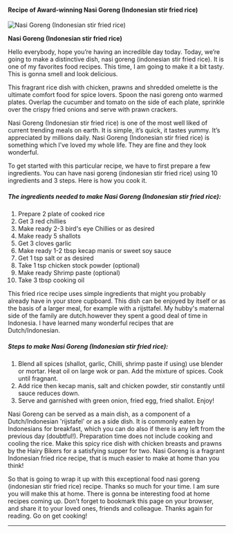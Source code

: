             

#### Recipe of Award-winning Nasi Goreng (Indonesian stir fried rice)

![Nasi Goreng (Indonesian stir fried rice)](https://img-global.cpcdn.com/recipes/8ee882cc940d4413/751x532cq70/nasi-goreng-indonesian-stir-fried-rice-recipe-main-photo.jpg)

**Nasi Goreng (Indonesian stir fried rice)**

Hello everybody, hope you’re having an incredible day today. Today, we’re going to make a distinctive dish, nasi goreng (indonesian stir fried rice). It is one of my favorites food recipes. This time, I am going to make it a bit tasty. This is gonna smell and look delicious.

This fragrant rice dish with chicken, prawns and shredded omelette is the ultimate comfort food for spice lovers. Spoon the nasi goreng onto warmed plates. Overlap the cucumber and tomato on the side of each plate, sprinkle over the crispy fried onions and serve with prawn crackers.

Nasi Goreng (Indonesian stir fried rice) is one of the most well liked of current trending meals on earth. It is simple, it’s quick, it tastes yummy. It’s appreciated by millions daily. Nasi Goreng (Indonesian stir fried rice) is something which I’ve loved my whole life. They are fine and they look wonderful.

To get started with this particular recipe, we have to first prepare a few ingredients. You can have nasi goreng (indonesian stir fried rice) using 10 ingredients and 3 steps. Here is how you cook it.

##### The ingredients needed to make Nasi Goreng (Indonesian stir fried rice):

1.  Prepare 2 plate of cooked rice
2.  Get 3 red chillies
3.  Make ready 2-3 bird's eye Chillies or as desired
4.  Make ready 5 shallots
5.  Get 3 cloves garlic
6.  Make ready 1-2 tbsp kecap manis or sweet soy sauce
7.  Get 1 tsp salt or as desired
8.  Take 1 tsp chicken stock powder (optional)
9.  Make ready Shrimp paste (optional)
10.  Take 3 tbsp cooking oil

This fried rice recipe uses simple ingredients that might you probably already have in your store cupboard. This dish can be enjoyed by itself or as the basis of a larger meal, for example with a rijsttafel. My hubby's maternal side of the family are dutch.however they spent a good deal of time in Indonesia. I have learned many wonderful recipes that are Dutch/Indonesian.

##### Steps to make Nasi Goreng (Indonesian stir fried rice):

1.  Blend all spices (shallot, garlic, Chilli, shrimp paste if using) use blender or mortar. Heat oil on large wok or pan. Add the mixture of spices. Cook until fragnant.
2.  Add rice then kecap manis, salt and chicken powder, stir constantly until sauce reduces down.
3.  Serve and garnished with green onion, fried egg, fried shallot. Enjoy!

Nasi Goreng can be served as a main dish, as a component of a Dutch/Indonesian 'rijstafel' or as a side dish. It is commonly eaten by Indonesians for breakfast, which you can do also if there is any left from the previous day (doubtful!). Preparation time does not include cooking and cooling the rice. Make this spicy rice dish with chicken breasts and prawns by the Hairy Bikers for a satisfying supper for two. Nasi Goreng is a fragrant Indonesian fried rice recipe, that is much easier to make at home than you think!

So that is going to wrap it up with this exceptional food nasi goreng (indonesian stir fried rice) recipe. Thanks so much for your time. I am sure you will make this at home. There is gonna be interesting food at home recipes coming up. Don’t forget to bookmark this page on your browser, and share it to your loved ones, friends and colleague. Thanks again for reading. Go on get cooking!

* * *